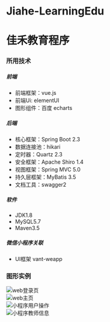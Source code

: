 # Jiahe-LearningEdu
# 佳禾教育程序
### 所用技术
##### 前端 
- 前端框架：vue.js
- 前端Ui: elementUI
- 图形组件：百度 echarts
##### 后端
- 核心框架：Spring Boot 2.3
- 数据连接池：hikari
- 定时器：Quartz 2.3
- 安全框架：Apache Shiro 1.4
- 视图框架：Spring MVC 5.0
- 持久层框架：MyBatis 3.5
- 文档工具：swagger2
##### 软件
- JDK1.8
- MySQL5.7
- Maven3.5
##### 微信小程序关联
- UI框架 vant-weapp
### 图形实例
![web登录页](https://note.youdao.com/yws/public/resource/de7d46b4f181b246a93e47b84405d0ce/xmlnote/6DA703ACD7544B2E918943178E278312/426)<br>
![web主页](https://note.youdao.com/yws/public/resource/de7d46b4f181b246a93e47b84405d0ce/xmlnote/5A06593DDFB14DDFB30423D3B89225F0/428)<br>
![小程序用户操作](https://note.youdao.com/yws/public/resource/de7d46b4f181b246a93e47b84405d0ce/xmlnote/D908D317EE924E73AA40DDD062122A91/430)<br>
![小程序教师信息](https://note.youdao.com/yws/public/resource/de7d46b4f181b246a93e47b84405d0ce/xmlnote/BA2DCC0D2A7240A982D74181F80E03E6/435)<br>
